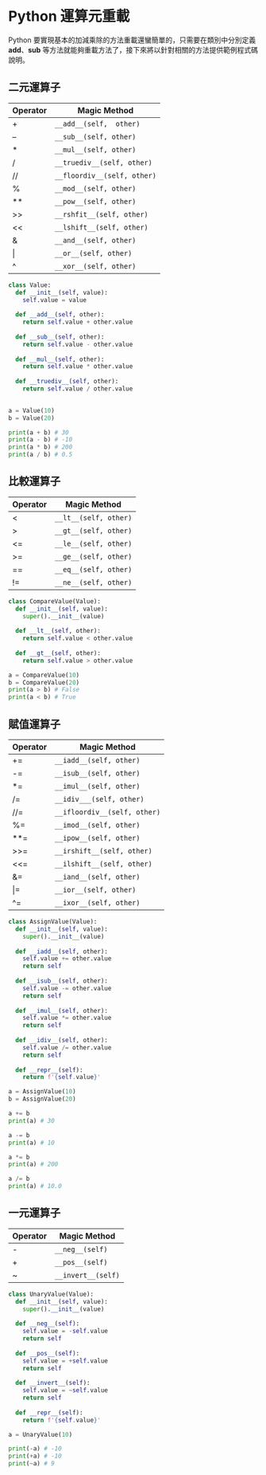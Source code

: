 # Python 運算元重載

Python 要實現基本的加減乘除的方法重載還蠻簡單的，只需要在類別中分別定義 __add__、__sub__ 等方法就能夠重載方法了，接下來將以針對相關的方法提供範例程式碼說明。


## 二元運算子
| Operator | Magic Method                  |
| -------- | ----------------------------- |
| +        | `__add__(self,  other)`       |
| –        | `__sub__(self, other)`        |
| *        | `__mul__(self, other)`        |
| /        | `__truediv__(self, other)`    |
| //       | `__floordiv__(self, other)`   |
| %        | `__mod__(self, other)`        |
| **       | `__pow__(self, other)`        |
| >>       | `__rshfit__(self, other)`     |
| <<       | `__lshift__(self, other)`     |
| &        | `__and__(self, other)`        |
| \|       | `__or__(self, other)`         |
| ^        | `__xor__(self, other)`        |

```py
class Value:
  def __init__(self, value):
    self.value = value
    
  def __add__(self, other):
    return self.value + other.value
    
  def __sub__(self, other):
    return self.value - other.value
    
  def __mul__(self, other):
    return self.value * other.value
  
  def __truediv__(self, other): 
    return self.value / other.value
    

a = Value(10)
b = Value(20)

print(a + b) # 30
print(a - b) # -10
print(a * b) # 200
print(a / b) # 0.5
```

## 比較運算子
| Operator | Magic Method                  |
| -------- | ----------------------------- |
| <        | `__lt__(self, other)`         |
| >        | `__gt__(self, other)`         |
| <=       | `__le__(self, other)`         |
| >=       | `__ge__(self, other)`         |
| ==       | `__eq__(self, other)`         |
| !=       | `__ne__(self, other)`         |

```py
class CompareValue(Value):
  def __init__(self, value):
    super().__init__(value)
  
  def __lt__(self, other):
    return self.value < other.value
  
  def __gt__(self, other):
    return self.value > other.value

a = CompareValue(10)
b = CompareValue(20)
print(a > b) # False
print(a < b) # True
```

## 賦值運算子
| Operator | Magic Method                  |
| -------- | ----------------------------- |
| +=       | `__iadd__(self, other)`       |
| -=       | `__isub__(self, other)`       |
| *=       | `__imul__(self, other)`       |
| /=       | `__idiv___(self, other)`      |
| //=      | `__ifloordiv__(self, other)`  |
| %=       | `__imod__(self, other)`       |
| **=      | `__ipow__(self, other)`       |
| >>=      | `__irshift__(self, other)`    |
| <<=      | `__ilshift__(self, other)`    |
| &=       | `__iand__(self, other)`       |
| \|=      | `__ior__(self, other)`        |
| ^=       | `__ixor__(self, other)`       |

```py
class AssignValue(Value):
  def __init__(self, value):
    super().__init__(value)
  
  def __iadd__(self, other):
    self.value += other.value
    return self
    
  def __isub__(self, other):
    self.value -= other.value
    return self
  
  def __imul__(self, other):
    self.value *= other.value
    return self
  
  def __idiv__(self, other):
    self.value /= other.value
    return self
    
  def __repr__(self):
    return f'{self.value}'

a = AssignValue(10)
b = AssignValue(20)

a += b
print(a) # 30

a -= b
print(a) # 10

a *= b
print(a) # 200

a /= b
print(a) # 10.0
```

## 一元運算子
| Operator | Magic Method                  |
| -------- | ----------------------------- |
| -        | `__neg__(self)`               |
| +        | `__pos__(self)`               |
| ~        | `__invert__(self)`            |

```py
class UnaryValue(Value):
  def __init__(self, value):
    super().__init__(value)
  
  def __neg__(self):
    self.value = -self.value
    return self
    
  def __pos__(self):
    self.value = +self.value
    return self
  
  def __invert__(self):
    self.value = ~self.value 
    return self
  
  def __repr__(self):
    return f'{self.value}'

a = UnaryValue(10)

print(-a) # -10
print(+a) # -10
print(~a) # 9
```